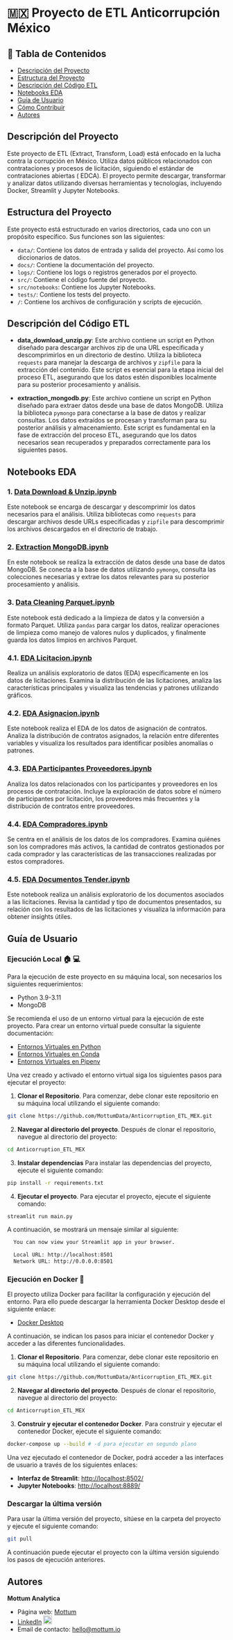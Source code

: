 # 🇲🇽 Proyecto de ETL Anticorrupción México

## 📑 Tabla de Contenidos

- [Descripción del Proyecto](#descripción-del-proyecto)
- [Estructura del Proyecto](#estructura-del-proyecto)
- [Descripción del Código ETL](#descripción-de-archivos-en-src)
- [Notebooks EDA](#notebooks-eda)
- [Guía de Usuario](#guía-de-usuario)
- [Cómo Contribuir](#cómo-contribuir)
- [Autores](#autores)

## Descripción del Proyecto

Este proyecto de ETL (Extract, Transform, Load) está enfocado en la lucha contra la corrupción en México. Utiliza datos
públicos relacionados con contrataciones y procesos de licitación, siguiendo el estándar de contrataciones abiertas (
EDCA). El proyecto permite descargar, transformar y analizar datos utilizando diversas herramientas y tecnologías,
incluyendo Docker, Streamlit y Jupyter Notebooks.

## Estructura del Proyecto

Este proyecto está estructurado en varios directorios, cada uno con un propósito específico. Sus funciones son las
siguientes:

- `data/`: Contiene los datos de entrada y salida del proyecto. Así como los diccionarios de datos.
- `docs/`: Contiene la documentación del proyecto.
- `logs/`: Contiene los logs o registros generados por el proyecto.
- `src/`: Contiene el código fuente del proyecto.
- `src/notebooks`: Contiene los Jupyter Notebooks.
- `tests/`: Contiene los tests del proyecto.
- `/`: Contiene los archivos de configuración y scripts de ejecución.

## Descripción del Código ETL

- **data_download_unzip.py**: Este archivo contiene un script en Python diseñado para descargar archivos zip de una URL
  especificada y descomprimirlos en un directorio de destino. Utiliza la biblioteca `requests` para manejar la descarga
  de archivos y `zipfile` para la extracción del contenido. Este script es esencial para la etapa inicial del proceso
  ETL, asegurando que los datos estén disponibles localmente para su posterior procesamiento y análisis.

- **extraction_mongodb.py**: Este archivo contiene un script en Python diseñado para extraer datos desde una base de
  datos MongoDB. Utiliza la biblioteca `pymongo` para conectarse a la base de datos y realizar consultas. Los datos
  extraídos se procesan y transforman para su posterior análisis y almacenamiento. Este script es fundamental en la fase
  de extracción del proceso ETL, asegurando que los datos necesarios sean recuperados y preparados correctamente para
  los siguientes pasos.

## Notebooks EDA

### 1. [Data Download & Unzip.ipynb](https://github.com/MottumData/Anticorruption_ETL_MEX/blob/eda_scripts/src/Notebooks/1_Data%20Download%20&%20Unzip.ipynb)

Este notebook se encarga de descargar y descomprimir los datos necesarios para el análisis. Utiliza bibliotecas
como `requests` para descargar archivos desde URLs especificadas y `zipfile` para descomprimir los archivos descargados
en el directorio de trabajo.

### 2. [Extraction MongoDB.ipynb](https://github.com/MottumData/Anticorruption_ETL_MEX/blob/eda_scripts/src/Notebooks/2_Extraction_MongoDB.ipynb)

En este notebook se realiza la extracción de datos desde una base de datos MongoDB. Se conecta a la base de datos
utilizando `pymongo`, consulta las colecciones necesarias y extrae los datos relevantes para su posterior procesamiento
y análisis.

### 3. [Data Cleaning Parquet.ipynb](https://github.com/MottumData/Anticorruption_ETL_MEX/blob/eda_scripts/src/Notebooks/3_Data_Cleaning_Parquet.ipynb)

Este notebook está dedicado a la limpieza de datos y la conversión a formato Parquet. Utiliza `pandas` para cargar los
datos, realizar operaciones de limpieza como manejo de valores nulos y duplicados, y finalmente guarda los datos limpios
en archivos Parquet.

### 4.1. [EDA Licitacion.ipynb](https://github.com/MottumData/Anticorruption_ETL_MEX/blob/eda_scripts/src/Notebooks/4.1_EDA_Licitacion.ipynb)

Realiza un análisis exploratorio de datos (EDA) específicamente en los datos de licitaciones. Examina la distribución de
las licitaciones, analiza las características principales y visualiza las tendencias y patrones utilizando gráficos.

### 4.2. [EDA Asignacion.ipynb](https://github.com/MottumData/Anticorruption_ETL_MEX/blob/eda_scripts/src/Notebooks/4.2_EDA_Asignacion.ipynb)

Este notebook realiza el EDA de los datos de asignación de contratos. Analiza la distribución de contratos asignados, la
relación entre diferentes variables y visualiza los resultados para identificar posibles anomalías o patrones.

### 4.3. [EDA Participantes Proveedores.ipynb](https://github.com/MottumData/Anticorruption_ETL_MEX/blob/eda_scripts/src/Notebooks/4.3_EDA_Participantes_Proveedores.ipynb)

Analiza los datos relacionados con los participantes y proveedores en los procesos de contratación. Incluye la
exploración de datos sobre el número de participantes por licitación, los proveedores más frecuentes y la distribución
de contratos entre proveedores.

### 4.4. [EDA Compradores.ipynb](https://github.com/MottumData/Anticorruption_ETL_MEX/blob/eda_scripts/src/Notebooks/4.4_EDA_Compradores.ipynb)

Se centra en el análisis de los datos de los compradores. Examina quiénes son los compradores más activos, la cantidad
de contratos gestionados por cada comprador y las características de las transacciones realizadas por estos compradores.

### 4.5. [EDA Documentos Tender.ipynb](https://github.com/MottumData/Anticorruption_ETL_MEX/blob/eda_scripts/src/Notebooks/4.5_EDA_Documentos_Tender.ipynb)

Este notebook realiza un análisis exploratorio de los documentos asociados a las licitaciones. Revisa la cantidad y tipo
de documentos presentados, su relación con los resultados de las licitaciones y visualiza la información para obtener
insights útiles.

## Guía de Usuario

### Ejecución Local :house: :computer:

Para la ejecución de este proyecto en su máquina local, son necesarios los siguientes requerimientos:

- Python 3.9-3.11
- MongoDB

Se recomienda el uso de un entorno virtual para la ejecución de este proyecto. Para crear un entorno virtual puede
consultar la siguiente documentación:

- [Entornos Virtuales en Python](https://docs.python.org/3/library/venv.html)
- [Entornos Virtuales en Conda](https://docs.conda.io/projects/conda/en/latest/user-guide/tasks/manage-environments.html)
- [Entornos Virtuales en Pipenv](https://pipenv-es.readthedocs.io/es/stable/basics.html)

Una vez creado y activado el entorno virtual siga los siguientes pasos para ejecutar el proyecto:

1. **Clonar el Repositorio**. Para comenzar, debe clonar este repositorio en su máquina local utilizando el siguiente
   comando:

```bash 
git clone https://github.com/MottumData/Anticorruption_ETL_MEX.git
```

2. **Navegar al directorio del proyecto**. Después de clonar el repositorio, navegue al directorio del proyecto:

```bash
cd Anticorruption_ETL_MEX
```

3. **Instalar dependencias** Para instalar las dependencias del proyecto, ejecute el siguiente comando:

```bash
pip install -r requirements.txt
```

4. **Ejecutar el proyecto**. Para ejecutar el proyecto, ejecute el siguiente comando:

```bash 
streamlit run main.py
```

A continuación, se mostrará un mensaje similar al siguiente:

```bash
  You can now view your Streamlit app in your browser.

  Local URL: http://localhost:8501
  Network URL: http://0.0.0.0:8501
```

### Ejecución en Docker :whale:

El proyecto utiliza Docker para facilitar la configuración y ejecución del entorno. Para ello puede descargar la
herramienta Docker Desktop desde el siguiente enlace:

- [Docker Desktop](https://www.docker.com/products/docker-desktop)

A continuación, se indican los pasos para iniciar el contenedor Docker y acceder a las diferentes funcionalidades.

1. **Clonar el Repositorio**. Para comenzar, debe clonar este repositorio en su máquina local utilizando el siguiente
   comando:

```bash 
git clone https://github.com/MottumData/Anticorruption_ETL_MEX.git
```

2. **Navegar al directorio del proyecto**. Después de clonar el repositorio, navegue al directorio del proyecto:

```bash
cd Anticorruption_ETL_MEX
```

3. **Construir y ejecutar el contenedor Docker**. Para construir y ejecutar el contenedor Docker, ejecute el siguiente
   comando:

```bash
docker-compose up --build # -d para ejecutar en segundo plano
```

Una vez ejecutado el contenedor de Docker, podrá acceder a las interfaces de usuario a través de los siguientes enlaces:

- **Interfaz de Streamlit**: [http://localhost:8502/](http://localhost:8502/)
- **Jupyter Notebooks**: [http://localhost:8889/](http://localhost:8889/)

### Descargar la última versión

Para usar la última versión del proyecto, sitúese en la carpeta del proyecto y ejecute el siguiente comando:

```bash
git pull
```

A continuación puede ejecutar el proyecto con la última versión siguiendo los pasos de ejecución anteriores.

## Autores

**Mottum Analytica**

- Página web: [Mottum](https://mottum.io/)
- [LinkedIn](https://www.linkedin.com/company/mottum/) <img src="https://cdn-icons-png.flaticon.com/512/174/174857.png" width="20" height="20">
- Email de contacto: hello@mottum.io